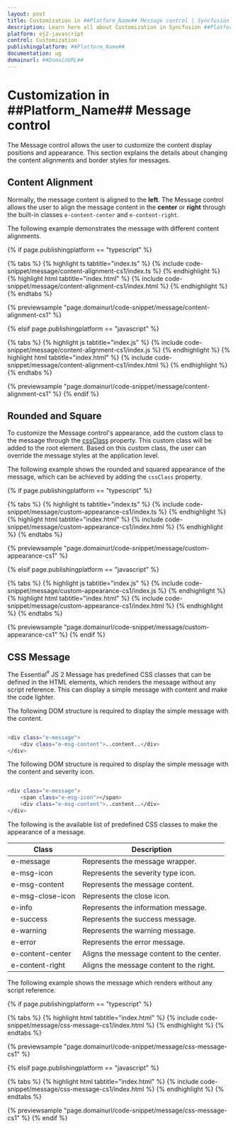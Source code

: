 ```yaml
---
layout: post
title: Customization in ##Platform_Name## Message control | Syncfusion
description: Learn here all about Customization in Syncfusion ##Platform_Name## Message control of Syncfusion Essential JS 2 and more.
platform: ej2-javascript
control: Customization 
publishingplatform: ##Platform_Name##
documentation: ug
domainurl: ##DomainURL##
---
```


# Customization in ##Platform_Name## Message control

The Message control allows the user to customize the content display positions and appearance. This section explains the details about changing the content alignments and border styles for messages.

## Content Alignment

Normally, the message content is aligned to the **left**. The Message control allows the user to align the message content in the **center** or **right** through the built-in classes `e-content-center` and `e-content-right`.

The following example demonstrates the message with different content alignments.

{% if page.publishingplatform == "typescript" %}

 {% tabs %}
{% highlight ts tabtitle="index.ts" %}
{% include code-snippet/message/content-alignment-cs1/index.ts %}
{% endhighlight %}
{% highlight html tabtitle="index.html" %}
{% include code-snippet/message/content-alignment-cs1/index.html %}
{% endhighlight %}
{% endtabs %}
        
{% previewsample "page.domainurl/code-snippet/message/content-alignment-cs1" %}

{% elsif page.publishingplatform == "javascript" %}

{% tabs %}
{% highlight js tabtitle="index.js" %}
{% include code-snippet/message/content-alignment-cs1/index.js %}
{% endhighlight %}
{% highlight html tabtitle="index.html" %}
{% include code-snippet/message/content-alignment-cs1/index.html %}
{% endhighlight %}
{% endtabs %}

{% previewsample "page.domainurl/code-snippet/message/content-alignment-cs1" %}
{% endif %}

## Rounded and Square

To customize the Message control's appearance, add the custom class to the message through the [cssClass](../api/message/#cssclass) property. This custom class will be added to the root element. Based on this custom class, the user can override the message styles at the application level.

The following example shows the rounded and squared appearance of the message, which can be achieved by adding the `cssClass` property.

{% if page.publishingplatform == "typescript" %}

 {% tabs %}
{% highlight ts tabtitle="index.ts" %}
{% include code-snippet/message/custom-appearance-cs1/index.ts %}
{% endhighlight %}
{% highlight html tabtitle="index.html" %}
{% include code-snippet/message/custom-appearance-cs1/index.html %}
{% endhighlight %}
{% endtabs %}
        
{% previewsample "page.domainurl/code-snippet/message/custom-appearance-cs1" %}

{% elsif page.publishingplatform == "javascript" %}

{% tabs %}
{% highlight js tabtitle="index.js" %}
{% include code-snippet/message/custom-appearance-cs1/index.js %}
{% endhighlight %}
{% highlight html tabtitle="index.html" %}
{% include code-snippet/message/custom-appearance-cs1/index.html %}
{% endhighlight %}
{% endtabs %}

{% previewsample "page.domainurl/code-snippet/message/custom-appearance-cs1" %}
{% endif %}

## CSS Message

The Essential<sup style="font-size:70%">&reg;</sup> JS 2 Message has predefined CSS classes that can be defined in the HTML elements, which renders the message without any script reference. This can display a simple message with content and make the code lighter.

The following DOM structure is required to display the simple message with the content.

```bash

<div class="e-message">
    <div class="e-msg-content">..content..</div>
</div>

```

The following DOM structure is required to display the simple message with the content and severity icon.

```bash

<div class="e-message">
    <span class="e-msg-icon"></span>
    <div class="e-msg-content">..content..</div>
</div>

```

The following is the available list of predefined CSS classes to make the appearance of a message.

| Class | Description |
| -------- | -------- |
| e-message | Represents the message wrapper. |
| e-msg-icon | Represents the severity type icon. |
| e-msg-content | Represents the message content. |
| e-msg-close-icon | Represents the close icon. |
| e-info | Represents the information message. |
| e-success | Represents the success message. |
| e-warning | Represents the warning message. |
| e-error | Represents the error message. |
| e-content-center | Aligns the message content to the center. |
| e-content-right | Aligns the message content to the right. |

The following example shows the message which renders without any script reference.

{% if page.publishingplatform == "typescript" %}

 {% tabs %}
{% highlight html tabtitle="index.html" %}
{% include code-snippet/message/css-message-cs1/index.html %}
{% endhighlight %}
{% endtabs %}
        
{% previewsample "page.domainurl/code-snippet/message/css-message-cs1" %}

{% elsif page.publishingplatform == "javascript" %}

{% tabs %}
{% highlight html tabtitle="index.html" %}
{% include code-snippet/message/css-message-cs1/index.html %}
{% endhighlight %}
{% endtabs %}

{% previewsample "page.domainurl/code-snippet/message/css-message-cs1" %}
{% endif %}